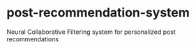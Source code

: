 # post-recommendation-system
Neural Collaborative Filtering system for personalized post recommendations
